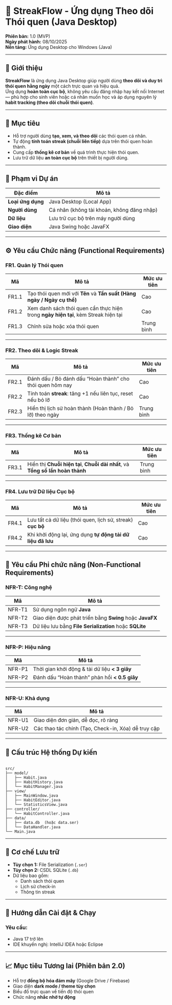 # 🧩 StreakFlow - Ứng dụng Theo dõi Thói quen (Java Desktop)

**Phiên bản:** 1.0 (MVP)  
**Ngày phát hành:** 08/10/2025  
**Nền tảng:** Ứng dụng Desktop cho Windows (Java)

---

## 📝 Giới thiệu

**StreakFlow** là ứng dụng Java Desktop giúp người dùng **theo dõi và duy trì thói quen hằng ngày** một cách trực quan và hiệu quả.  
Ứng dụng **hoàn toàn cục bộ**, không yêu cầu đăng nhập hay kết nối Internet — phù hợp cho sinh viên hoặc cá nhân muốn học và áp dụng nguyên lý **habit tracking (theo dõi chuỗi thói quen)**.

---

## 🎯 Mục tiêu

- Hỗ trợ người dùng **tạo, xem, và theo dõi** các thói quen cá nhân.
- Tự động **tính toán streak (chuỗi liên tiếp)** dựa trên thói quen hoàn thành.
- Cung cấp **thống kê cơ bản** về quá trình thực hiện thói quen.
- Lưu trữ dữ liệu **an toàn cục bộ** trên thiết bị người dùng.

---

## 🧱 Phạm vi Dự án

| Đặc điểm | Mô tả |
|-----------|--------|
| **Loại ứng dụng** | Java Desktop (Local App) |
| **Người dùng** | Cá nhân (không tài khoản, không đăng nhập) |
| **Dữ liệu** | Lưu trữ cục bộ trên máy người dùng |
| **Giao diện** | Java Swing hoặc JavaFX |

---

## ⚙️ Yêu cầu Chức năng (Functional Requirements)

### **FR1. Quản lý Thói quen**
| Mã | Mô tả | Mức ưu tiên |
|----|--------|--------------|
| FR1.1 | Tạo thói quen mới với **Tên** và **Tần suất (Hàng ngày / Ngày cụ thể)** | Cao |
| FR1.2 | Xem danh sách thói quen cần thực hiện trong **ngày hiện tại**, kèm Streak hiện tại | Cao |
| FR1.3 | Chỉnh sửa hoặc xóa thói quen | Trung bình |

---

### **FR2. Theo dõi & Logic Streak**
| Mã | Mô tả | Mức ưu tiên |
|----|--------|--------------|
| FR2.1 | Đánh dấu / Bỏ đánh dấu “Hoàn thành” cho thói quen hôm nay | Cao |
| FR2.2 | Tính toán **streak**: tăng +1 nếu liên tục, reset nếu bỏ lỡ | Cao |
| FR2.3 | Hiển thị lịch sử hoàn thành (Hoàn thành / Bỏ lỡ) theo ngày | Trung bình |

---

### **FR3. Thống kê Cơ bản**
| Mã | Mô tả | Mức ưu tiên |
|----|--------|--------------|
| FR3.1 | Hiển thị **Chuỗi hiện tại**, **Chuỗi dài nhất**, và **Tổng số lần hoàn thành** | Trung bình |

---

### **FR4. Lưu trữ Dữ liệu Cục bộ**
| Mã | Mô tả | Mức ưu tiên |
|----|--------|--------------|
| FR4.1 | Lưu tất cả dữ liệu (thói quen, lịch sử, streak) **cục bộ** | Cao |
| FR4.2 | Khi khởi động lại, ứng dụng **tự động tải dữ liệu đã lưu** | Cao |

---

## 🧩 Yêu cầu Phi chức năng (Non-Functional Requirements)

### **NFR-T: Công nghệ**
| Mã | Mô tả |
|----|--------|
| NFR-T1 | Sử dụng ngôn ngữ **Java** |
| NFR-T2 | Giao diện được phát triển bằng **Swing** hoặc **JavaFX** |
| NFR-T3 | Dữ liệu lưu bằng **File Serialization** hoặc **SQLite** |

---

### **NFR-P: Hiệu năng**
| Mã | Mô tả |
|----|--------|
| NFR-P1 | Thời gian khởi động & tải dữ liệu **< 3 giây** |
| NFR-P2 | Đánh dấu “Hoàn thành” phản hồi **< 0.5 giây** |

---

### **NFR-U: Khả dụng**
| Mã | Mô tả |
|----|--------|
| NFR-U1 | Giao diện đơn giản, dễ đọc, rõ ràng |
| NFR-U2 | Các thao tác chính (Tạo, Check-in, Xóa) dễ truy cập |

---

## 🧠 Cấu trúc Hệ thống Dự kiến

```

src/
├── model/
│   ├── Habit.java
│   ├── HabitHistory.java
│   └── HabitManager.java
├── view/
│   ├── MainWindow.java
│   ├── HabitEditor.java
│   └── StatisticsView.java
├── controller/
│   └── HabitController.java
├── data/
│   ├── data.db  (hoặc data.ser)
│   └── DataHandler.java
└── Main.java

````

---

## 💾 Cơ chế Lưu trữ

- **Tùy chọn 1:** File Serialization (`.ser`)
- **Tùy chọn 2:** CSDL SQLite (`.db`)
- Dữ liệu bao gồm:
  - Danh sách thói quen
  - Lịch sử check-in
  - Thông tin streak

---

## 🚀 Hướng dẫn Cài đặt & Chạy

### **Yêu cầu:**
- Java 17 trở lên  
- IDE khuyến nghị: IntelliJ IDEA hoặc Eclipse

---

## 📈 Mục tiêu Tương lai (Phiên bản 2.0)

* Hỗ trợ **đồng bộ hóa đám mây** (Google Drive / Firebase)
* Giao diện **dark mode / theme tùy chọn**
* Biểu đồ trực quan về tiến độ thói quen
* Chức năng **nhắc nhở tự động**

```
```
